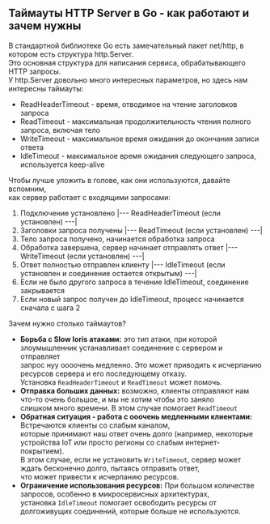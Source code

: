 ## Таймауты HTTP Server в Go - как работают и зачем нужны

В стандартной библиотеке Go есть замечательный пакет net/http, в котором есть структура http.Server.  
Это основная структура для написания сервиса, обрабатывающего HTTP запросы.  
У http.Server довольно много интересных параметров, но здесь нам интересны таймауты:

- ReadHeaderTimeout - время, отводимое на чтение заголовков запроса  
- ReadTimeout - максимальная продолжительность чтения полного запроса, включая тело  
- WriteTimeout - максимальное время ожидания до окончания записи ответа  
- IdleTimeout - максимальное время ожидания следующего запроса, используется keep-alive  

Чтобы лучше уложить в голове, как они используются, давайте вспомним,  
как сервер работает с входящими запросами:  

1. Подключение установлено
   |--- ReadHeaderTimeout (если установлен) ---|
2. Заголовки запроса получены
   |--- ReadTimeout (если установлен) ---|
3. Тело запроса получено, начинается обработка запроса
4. Обработка завершена, сервер начинает отправлять ответ
   |--- WriteTimeout (если установлен) ---|
5. Ответ полностью отправлен клиенту
   |--- IdleTimeout (если установлен и соединение остается открытым) ---|
6. Если не было другого запроса в течение IdleTimeout, соединение закрывается
7. Если новый запрос получен до IdleTimeout, процесс начинается сначала с шага 2  

Зачем нужно столько таймаутов?

- **Борьба с Slow loris атаками:** это тип атаки, при которой злоумышленник устанавливает соединение с сервером и отправляет  
запрос нуу оооочень медленно. Это может приводить к исчерпанию ресурсов сервера и его последующему отказу.  
Установка `ReadHeaderTimeout` и `ReadTimeout` может помочь.
- **Отправка больших данных:** возможно, клиенты отправляют нам что-то очень большое, и мы не хотим чтобы это заняло  
слишком много времени. В этом случае помогает `ReadTimeout`
- **Обратная ситуация - работа с ооочень медленными клиентами:** Встречаются клиенты со слабым каналом,  
которые принимают наш ответ очень долго (например, некоторые устройства IoT или просто регионы со слабым интернет-покрытием).  
В этом случае, если не установить `WriteTimeout`, сервер может ждать бесконечно долго, пытаясь отправить ответ,  
что может привести к исчерпанию ресурсов.
- **Ограничение использования ресурсов:** При большом количестве запросов, особенно в микросервисных архитектурах,  
установка `IdleTimeout` помогает освободить ресурсы от долгоживущих соединений, которые больше не используются.




